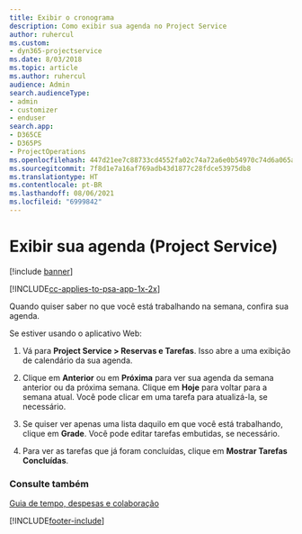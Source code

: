 ```yaml
---
title: Exibir o cronograma
description: Como exibir sua agenda no Project Service
author: ruhercul
ms.custom:
- dyn365-projectservice
ms.date: 8/03/2018
ms.topic: article
ms.author: ruhercul
audience: Admin
search.audienceType:
- admin
- customizer
- enduser
search.app:
- D365CE
- D365PS
- ProjectOperations
ms.openlocfilehash: 447d21ee7c88733cd4552fa02c74a72a6e0b54970c74d6a065a9b3fe93bbb266
ms.sourcegitcommit: 7f8d1e7a16af769adb43d1877c28fdce53975db8
ms.translationtype: HT
ms.contentlocale: pt-BR
ms.lasthandoff: 08/06/2021
ms.locfileid: "6999842"
---
```

# <a name="view-your-schedule-project-service"></a>Exibir sua agenda (Project Service)

[!include [banner](../includes/psa-now-project-operations.md)]

[!INCLUDE[cc-applies-to-psa-app-1x-2x](../includes/cc-applies-to-psa-app-1x-2x.md)]

Quando quiser saber no que você está trabalhando na semana, confira sua agenda.  
  
 Se estiver usando o aplicativo Web:  
  
1.  Vá para **Project Service > Reservas e Tarefas**. Isso abre a uma exibição de calendário da sua agenda.  
  
2.  Clique em **Anterior** ou em **Próxima** para ver sua agenda da semana anterior ou da próxima semana. Clique em **Hoje** para voltar para a semana atual. Você pode clicar em uma tarefa para atualizá-la, se necessário.  
  
3.  Se quiser ver apenas uma lista daquilo em que você está trabalhando, clique em **Grade**. Você pode editar tarefas embutidas, se necessário.  
  
4.  Para ver as tarefas que já foram concluídas, clique em **Mostrar Tarefas Concluídas**.  
  
### <a name="see-also"></a>Consulte também  
 [Guia de tempo, despesas e colaboração](../psa/time-expense-collaboration-guide.md)


[!INCLUDE[footer-include](../includes/footer-banner.md)]